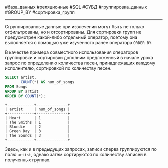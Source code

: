 #база_данных #реляционные #SQL #СУБД #группировка_данных #GROUP_BY #сортировка_групп 

---
Сгруппированные данные при извлечении могут быть не только отфильтрованы, но и отсортированы. Для сортировки групп не предусмотрен какой-либо отдельный оператор, поэтому она выполняется с помощью уже изученного ранее оператора `ORDER BY`.

В качестве примера совместного использования операторов группировки и сортировки дополним предложенный в начале урока запрос по определению количества песен, принадлежащих каждому исполнителю, сортировкой по количеству песен.
```sql
SELECT artist,
       COUNT(*) AS num_of_songs
FROM Songs
GROUP BY artist
ORDER BY COUNT(*);
```
```
+------------+--------------+
| artist     | num_of_songs |
+------------+--------------+
| Heart      | 1            |
| The Smiths | 1            |
| Blondie    | 2            |
| Green Day  | 3            |
| The Sounds | 3            |
+------------+--------------+
```
Здесь, как и в предыдущих запросах, записи сперва группируются по полю `artist`, однако затем сортируются по количеству записей в полученных группах.
